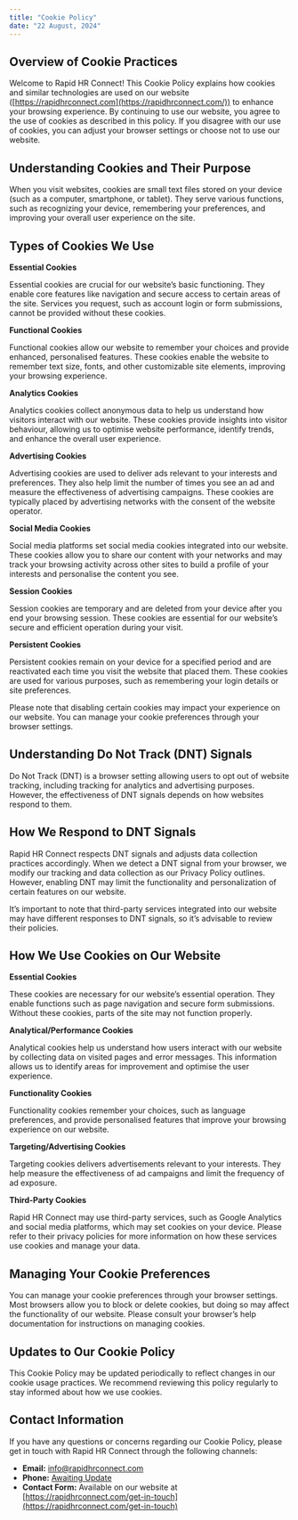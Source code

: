 ```yaml
---
title: "Cookie Policy"
date: "22 August, 2024"
---
```


## Overview of Cookie Practices

Welcome to Rapid HR Connect! This Cookie Policy explains how cookies and similar technologies are used on our website ([https://rapidhrconnect.com](https://rapidhrconnect.com/)) to enhance your browsing experience. By continuing to use our website, you agree to the use of cookies as described in this policy. If you disagree with our use of cookies, you can adjust your browser settings or choose not to use our website.

## Understanding Cookies and Their Purpose

When you visit websites, cookies are small text files stored on your device (such as a computer, smartphone, or tablet). They serve various functions, such as recognizing your device, remembering your preferences, and improving your overall user experience on the site.

## Types of Cookies We Use

**Essential Cookies**

Essential cookies are crucial for our website’s basic functioning. They enable core features like navigation and secure access to certain areas of the site. Services you request, such as account login or form submissions, cannot be provided without these cookies.

**Functional Cookies**

Functional cookies allow our website to remember your choices and provide enhanced, personalised features. These cookies enable the website to remember text size, fonts, and other customizable site elements, improving your browsing experience.

**Analytics Cookies**

Analytics cookies collect anonymous data to help us understand how visitors interact with our website. These cookies provide insights into visitor behaviour, allowing us to optimise website performance, identify trends, and enhance the overall user experience.

**Advertising Cookies**

Advertising cookies are used to deliver ads relevant to your interests and preferences. They also help limit the number of times you see an ad and measure the effectiveness of advertising campaigns. These cookies are typically placed by advertising networks with the consent of the website operator.

**Social Media Cookies**

Social media platforms set social media cookies integrated into our website. These cookies allow you to share our content with your networks and may track your browsing activity across other sites to build a profile of your interests and personalise the content you see.

**Session Cookies**

Session cookies are temporary and are deleted from your device after you end your browsing session. These cookies are essential for our website’s secure and efficient operation during your visit.

**Persistent Cookies**

Persistent cookies remain on your device for a specified period and are reactivated each time you visit the website that placed them. These cookies are used for various purposes, such as remembering your login details or site preferences.

Please note that disabling certain cookies may impact your experience on our website. You can manage your cookie preferences through your browser settings.

## Understanding Do Not Track (DNT) Signals

Do Not Track (DNT) is a browser setting allowing users to opt out of website tracking, including tracking for analytics and advertising purposes. However, the effectiveness of DNT signals depends on how websites respond to them.

## How We Respond to DNT Signals

Rapid HR Connect respects DNT signals and adjusts data collection practices accordingly. When we detect a DNT signal from your browser, we modify our tracking and data collection as our Privacy Policy outlines. However, enabling DNT may limit the functionality and personalization of certain features on our website.

It’s important to note that third-party services integrated into our website may have different responses to DNT signals, so it’s advisable to review their policies.

## How We Use Cookies on Our Website

**Essential Cookies**

These cookies are necessary for our website’s essential operation. They enable functions such as page navigation and secure form submissions. Without these cookies, parts of the site may not function properly.

**Analytical/Performance Cookies**

Analytical cookies help us understand how users interact with our website by collecting data on visited pages and error messages. This information allows us to identify areas for improvement and optimise the user experience.

**Functionality Cookies**

Functionality cookies remember your choices, such as language preferences, and provide personalised features that improve your browsing experience on our website.

**Targeting/Advertising Cookies**

Targeting cookies delivers advertisements relevant to your interests. They help measure the effectiveness of ad campaigns and limit the frequency of ad exposure.

**Third-Party Cookies**

Rapid HR Connect may use third-party services, such as Google Analytics and social media platforms, which may set cookies on your device. Please refer to their privacy policies for more information on how these services use cookies and manage your data.

## Managing Your Cookie Preferences

You can manage your cookie preferences through your browser settings. Most browsers allow you to block or delete cookies, but doing so may affect the functionality of our website. Please consult your browser’s help documentation for instructions on managing cookies.

## Updates to Our Cookie Policy

This Cookie Policy may be updated periodically to reflect changes in our cookie usage practices. We recommend reviewing this policy regularly to stay informed about how we use cookies.

## Contact Information

If you have any questions or concerns regarding our Cookie Policy, please get in touch with Rapid HR Connect through the following channels:

- **Email:** [info@rapidhrconnect.com](mailto:info@rapidhrconnect.com)
- **Phone:** [Awaiting Update](#)
- **Contact Form:** Available on our website at [https://rapidhrconnect.com/get-in-touch](https://rapidhrconnect.com/get-in-touch)

